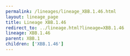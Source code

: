 ```yaml
---
permalink: /lineages/lineage_XBB.1.46.html
layout: lineage_page
title: Lineage XBB.1.46
redirect_to: ../lineage.html?lineage=XBB.1.46
lineage: XBB.1.46
parent: XBB.1
children: ['XBB.1.46']
---
```

